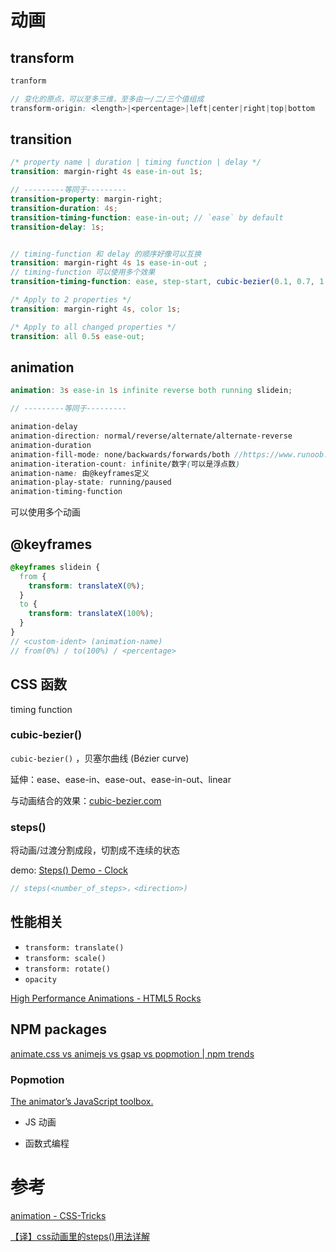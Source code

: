 # 动画

## transform

```scss
tranform

// 变化的原点，可以至多三维，至多由一/二/三个值组成
transform-origin: <length>|<percentage>|left|center|right|top|bottom
```

## transition

```scss
/* property name | duration | timing function | delay */
transition: margin-right 4s ease-in-out 1s;

// ---------等同于---------
transition-property: margin-right;
transition-duration: 4s;
transition-timing-function: ease-in-out; // `ease` by default
transition-delay: 1s;


// timing-function 和 delay 的顺序好像可以互换
transition: margin-right 4s 1s ease-in-out ;
// timing-function 可以使用多个效果
transition-timing-function: ease, step-start, cubic-bezier(0.1, 0.7, 1.0, 0.1)
```

```scss
/* Apply to 2 properties */
transition: margin-right 4s, color 1s;

/* Apply to all changed properties */
transition: all 0.5s ease-out;
```

## animation

```scss
animation: 3s ease-in 1s infinite reverse both running slidein;

// ---------等同于---------

animation-delay
animation-direction: normal/reverse/alternate/alternate-reverse
animation-duration
animation-fill-mode: none/backwards/forwards/both //https://www.runoob.com/cssref/css3-pr-animation-fill-mode.html
animation-iteration-count: infinite/数字(可以是浮点数)
animation-name: 由@keyframes定义
animation-play-state: running/paused
animation-timing-function
```

可以使用多个动画

## @keyframes

```scss
@keyframes slidein {
  from {
    transform: translateX(0%);
  }
  to {
    transform: translateX(100%);
  }
}
// <custom-ident> (animation-name)
// from(0%) / to(100%) / <percentage>
```

## CSS 函数

timing function

### cubic-bezier()

`cubic-bezier()` ，贝塞尔曲线 (Bézier curve)

延伸：ease、ease-in、ease-out、ease-in-out、linear

与动画结合的效果：[cubic-bezier.com](https://cubic-bezier.com/#0,1,1,0)

### steps()

将动画/过渡分割成段，切割成不连续的状态

demo: [Steps() Demo - Clock](https://designmodo.com/demo/stepscss/index.html)

```scss
// steps(<number_of_steps>，<direction>)
```

## 性能相关

- `transform: translate()`
- `transform: scale()`
- `transform: rotate()`
- `opacity`

[High Performance Animations - HTML5 Rocks](https://www.html5rocks.com/en/tutorials/speed/high-performance-animations/)



## NPM packages

[animate.css vs animejs vs gsap vs popmotion | npm trends](https://www.npmtrends.com/animate.css-vs-animejs-vs-gsap-vs-popmotion)

### Popmotion

[The animator’s JavaScript toolbox.](https://popmotion.io/)

- JS 动画

- 函数式编程



# 参考

[animation - CSS-Tricks](https://css-tricks.com/almanac/properties/a/animation/)

[【译】css动画里的steps()用法详解](https://segmentfault.com/a/1190000007042048)

